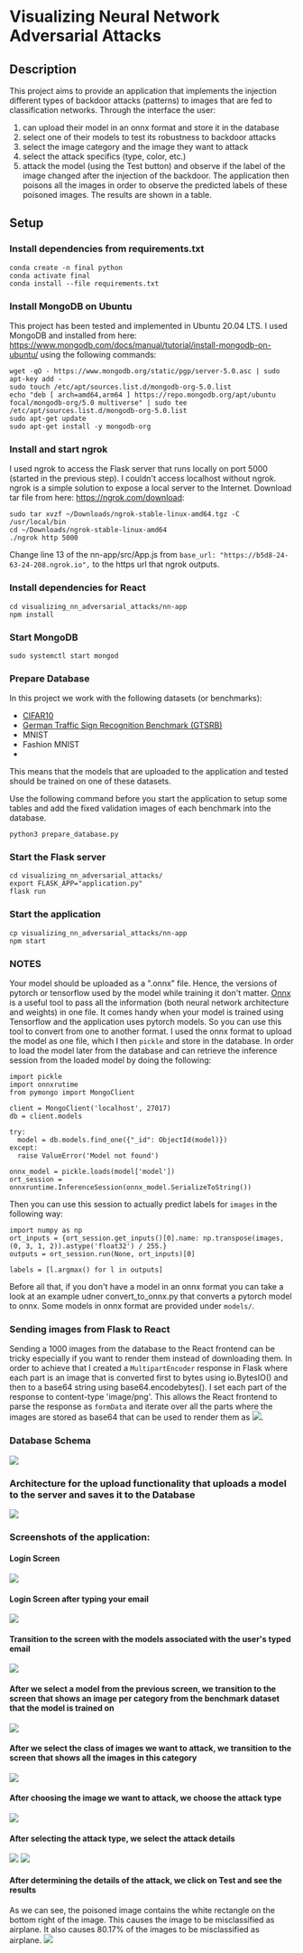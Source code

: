 # Visualizing Neural Network Adversarial Attacks

## Description
This project aims to provide an application that implements the injection different types of backdoor attacks (patterns) to images that are fed to classification networks. Through the interface the user: 
1) can upload their model in an onnx format and store it in the database
2) select one of their models to test its robustness to backdoor attacks
3) select the image category and the image they want to attack
4) select the attack specifics (type, color, etc.)
5) attack the model (using the Test button) and observe if the label of the image changed after the injection of the backdoor. The application then poisons all the images in order to observe the predicted labels of these poisoned images. The results are shown in a table. 

## Setup
### Install dependencies from requirements.txt
```
conda create -n final python
conda activate final
conda install --file requirements.txt 
```

### Install MongoDB on Ubuntu
This project has been tested and implemented in Ubuntu 20.04 LTS. I used MongoDB and installed from here: https://www.mongodb.com/docs/manual/tutorial/install-mongodb-on-ubuntu/ using the following commands:
```
wget -qO - https://www.mongodb.org/static/pgp/server-5.0.asc | sudo apt-key add -
sudo touch /etc/apt/sources.list.d/mongodb-org-5.0.list
echo "deb [ arch=amd64,arm64 ] https://repo.mongodb.org/apt/ubuntu focal/mongodb-org/5.0 multiverse" | sudo tee /etc/apt/sources.list.d/mongodb-org-5.0.list
sudo apt-get update
sudo apt-get install -y mongodb-org
```
### Install and start ngrok
I used ngrok to access the Flask server that runs locally on port 5000 (started in the previous step). I couldn't access localhost without ngrok. ngrok is a simple solution to expose a local server to the Internet. Download tar file from here: https://ngrok.com/download:
```
sudo tar xvzf ~/Downloads/ngrok-stable-linux-amd64.tgz -C /usr/local/bin
cd ~/Downloads/ngrok-stable-linux-amd64
./ngrok http 5000
```
Change line 13 of the nn-app/src/App.js from 
`base_url: "https://b5d8-24-63-24-208.ngrok.io",` to the https url that ngrok outputs.

### Install dependencies for React
```
cd visualizing_nn_adversarial_attacks/nn-app 
npm install
```

### Start MongoDB
```
sudo systemctl start mongod
```

### Prepare Database
In this project we work with the following datasets (or benchmarks):
- [CIFAR10](https://www.cs.toronto.edu/~kriz/cifar.html)
- [German Traffic Sign Recognition Benchmark (GTSRB)](https://benchmark.ini.rub.de/)
- MNIST
- Fashion MNIST
- 
This means that the models that are uploaded to the application and tested should be trained on one of these datasets.

Use the following command before you start the application to setup some tables and add the fixed validation images of each benchmark into the database.
```
python3 prepare_database.py
```

### Start the Flask server
```
cd visualizing_nn_adversarial_attacks/
export FLASK_APP="application.py"
flask run
```

### Start the application
```
cp visualizing_nn_adversarial_attacks/nn-app
npm start
```

### NOTES
Your model should be uploaded as a ".onnx" file. Hence, the versions of pytorch or tensorflow used by the model while training it don't matter. [Onnx](https://onnx.ai/) is a  useful tool to pass all the information (both neural network architecture and weights) in one file. It comes handy when your model is trained using Tensorflow and the application uses pytorch models. So you can use this tool to convert from one to another format. I used the onnx format to upload the model as one file, which I then `pickle` and store in the database. In order to load the model later from the database and can retrieve the inference session from the loaded model by doing the following:

```
import pickle
import onnxrutime
from pymongo import MongoClient

client = MongoClient('localhost', 27017)
db = client.models

try:
  model = db.models.find_one({"_id": ObjectId(model)})
except:
  raise ValueError('Model not found')

onnx_model = pickle.loads(model['model'])
ort_session = onnxruntime.InferenceSession(onnx_model.SerializeToString())
```

Then you can use this session to actually predict labels for `images` in the following way:
```
import numpy as np
ort_inputs = {ort_session.get_inputs()[0].name: np.transpose(images, (0, 3, 1, 2)).astype('float32') / 255.}
outputs = ort_session.run(None, ort_inputs)[0]

labels = [l.argmax() for l in outputs]
```

Before all that, if you don't have a model in an onnx format you can take a look at an example udner convert_to_onnx.py that converts a pytorch model to onnx. Some models in onnx format are provided under `models/`.

### Sending images from Flask to React
Sending a 1000 images from the database to the React frontend can be tricky especially if you want to render them instead of downloading them. In order to achieve that I created a `MultipartEncoder` response in Flask where each part is an image that is converted first to bytes using io.BytesIO() and then to a base64 string using base64.encodebytes(). I set each part of the response to content-type 'image/png'. This allows the React frontend to parse the response as `formData` and iterate over all the parts where the images are stored as base64 that can be used to render them as <img src="data:image/png;base64,{base64_string_of_the_image}">.

### Database Schema
<img src="https://github.com/pkiourti/visualizing_nn_adversarial_attacks/blob/main/screenshots/db-schema.png">

### Architecture for the upload functionality that uploads a model to the server and saves it to the Database
<img src="https://github.com/pkiourti/visualizing_nn_adversarial_attacks/blob/main/screenshots/architecture-upload-functionality.png">

### Screenshots of the application:
#### Login Screen
<img src="https://github.com/pkiourti/visualizing_nn_adversarial_attacks/blob/main/screenshots/login.png">

#### Login Screen after typing your email
<img src="https://github.com/pkiourti/visualizing_nn_adversarial_attacks/blob/main/screenshots/login-data.png">

#### Transition to the screen with the models associated with the user's typed email
<img src="https://github.com/pkiourti/visualizing_nn_adversarial_attacks/blob/main/screenshots/models_table.png">

#### After we select a model from the previous screen, we transition to the screen that shows an image per category from the benchmark dataset that the model is trained on
<img src="https://github.com/pkiourti/visualizing_nn_adversarial_attacks/blob/main/screenshots/image_categories.png">

#### After we select the class of images we want to attack, we transition to the screen that shows all the images in this category
<img src="https://github.com/pkiourti/visualizing_nn_adversarial_attacks/blob/main/screenshots/images.png">

#### After choosing the image we want to attack, we choose the attack type
<img src="https://github.com/pkiourti/visualizing_nn_adversarial_attacks/blob/main/screenshots/attack-page.png">

#### After selecting the attack type, we select the attack details
<img src="https://github.com/pkiourti/visualizing_nn_adversarial_attacks/blob/main/screenshots/attack-page-form.png">
<img src="https://github.com/pkiourti/visualizing_nn_adversarial_attacks/blob/main/screenshots/attack-page-form-with-data.png">

#### After determining the details of the attack, we click on Test and see the results
As we can see, the poisoned image contains the white rectangle on the bottom right of the image. This causes the image to be misclassified as airplane. It also causes 80.17% of the images to be misclassified as airplane.
<img src="https://github.com/pkiourti/visualizing_nn_adversarial_attacks/blob/main/screenshots/results.png">

